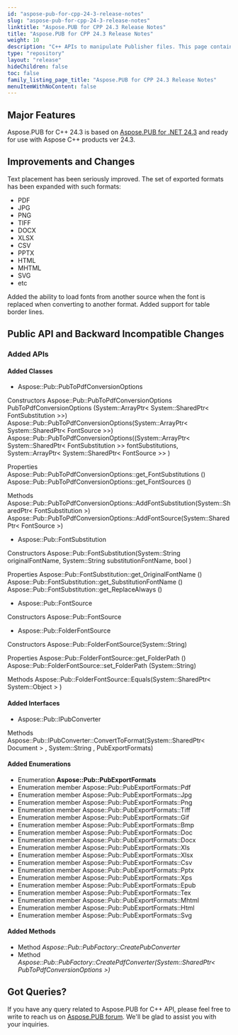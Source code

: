 ```yaml
---
id: "aspose-pub-for-cpp-24-3-release-notes"
slug: "aspose-pub-for-cpp-24-3-release-notes"
linktitle: "Aspose.PUB for CPP 24.3 Release Notes"
title: "Aspose.PUB for CPP 24.3 Release Notes"
weight: 10
description: "C++ APIs to manipulate Publisher files. This page contains new features Aspose.PUB for C++, enhancement, and bug fixes in 2024, version 24.3."
type: "repository"
layout: "release"
hideChildren: false
toc: false
family_listing_page_title: "Aspose.PUB for CPP 24.3 Release Notes"
menuItemWithNoContent: false
---
```


## Major Features

Aspose.PUB for C++ 24.3 is based on [Aspose.PUB for .NET 24.3](https://releases.aspose.com/pub/cpp/release-notes/2024/aspose-pub-for-cpp-24-3-release-notes/) and ready for use with Aspose C++ products ver 24.3.

## **Improvements and Changes**

Text placement has been seriously improved. The set of exported formats has been expanded with such formats: 
- PDF
- JPG
- PNG
- TIFF
- DOCX
- XLSX
- CSV
- PPTX
- HTML
- MHTML
- SVG
- etc

Added the ability to load fonts from another source when the font is replaced when converting to another format. Added support for table border lines.

## **Public API and Backward Incompatible Changes**
### **Added APIs**
#### **Added Classes**
- Aspose::Pub::PubToPdfConversionOptions

 Constructors
Aspose::Pub::PubToPdfConversionOptions
PubToPdfConversionOptions (System::ArrayPtr&lt; System::SharedPtr&lt; FontSubstitution &gt;&gt;)
Aspose::Pub::PubToPdfConversionOptions(System::ArrayPtr&lt; System::SharedPtr&lt; FontSource &gt;&gt;)
Aspose::Pub::PubToPdfConversionOptions((System::ArrayPtr&lt; System::SharedPtr&lt; FontSubstitution &gt;&gt; fontSubstitutions, System::ArrayPtr&lt; System::SharedPtr&lt; FontSource &gt;&gt; )

 Properties
Aspose::Pub::PubToPdfConversionOptions::get_FontSubstitutions ()
Aspose::Pub::PubToPdfConversionOptions::get_FontSources ()

 Methods
Aspose::Pub::PubToPdfConversionOptions::AddFontSubstitution(System::SharedPtr&lt; FontSubstitution &gt;)
Aspose::Pub::PubToPdfConversionOptions::AddFontSource(System::SharedPtr&lt; FontSource &gt;)


- Aspose::Pub::FontSubstitution

 Constructors
Aspose::Pub::FontSubstitution(System::String originalFontName, System::String substitutionFontName, bool )

 Properties
Aspose::Pub::FontSubstitution::get_OriginalFontName ()
Aspose::Pub::FontSubstitution::get_SubstitutionFontName ()
Aspose::Pub::FontSubstitution::get_ReplaceAlways ()

- Aspose::Pub::FontSource

 Constructors
Aspose::Pub::FontSource

- Aspose::Pub::FolderFontSource

 Constructors
Aspose::Pub::FolderFontSource(System::String)

 Properties
Aspose::Pub::FolderFontSource::get_FolderPath ()
Aspose::Pub::FolderFontSource::set_FolderPath (System::String)

 Methods
Aspose::Pub::FolderFontSource::Equals(System::SharedPtr&lt; System::Object &gt; )


#### **Added Interfaces**
- Aspose::Pub::IPubConverter

 Methods
Aspose::Pub::IPubConverter::ConvertToFormat(System::SharedPtr&lt; Document &gt; , System::String , PubExportFormats)

#### **Added Enumerations**
* Enumeration **Aspose::Pub::PubExportFormats**
* Enumeration member Aspose::Pub::PubExportFormats::Pdf
* Enumeration member Aspose::Pub::PubExportFormats::Jpg
* Enumeration member Aspose::Pub::PubExportFormats::Png
* Enumeration member Aspose::Pub::PubExportFormats::Tiff
* Enumeration member Aspose::Pub::PubExportFormats::Gif
* Enumeration member Aspose::Pub::PubExportFormats::Bmp
* Enumeration member Aspose::Pub::PubExportFormats::Doc
* Enumeration member Aspose::Pub::PubExportFormats::Docx
* Enumeration member Aspose::Pub::PubExportFormats::Xls
* Enumeration member Aspose::Pub::PubExportFormats::Xlsx
* Enumeration member Aspose::Pub::PubExportFormats::Csv
* Enumeration member Aspose::Pub::PubExportFormats::Pptx
* Enumeration member Aspose::Pub::PubExportFormats::Xps
* Enumeration member Aspose::Pub::PubExportFormats::Epub
* Enumeration member Aspose::Pub::PubExportFormats::Tex
* Enumeration member Aspose::Pub::PubExportFormats::Mhtml
* Enumeration member Aspose::Pub::PubExportFormats::Html
* Enumeration member Aspose::Pub::PubExportFormats::Svg

#### **Added Methods**
* Method *Aspose::Pub::PubFactory::CreatePubConverter*
* Method *Aspose::Pub::PubFactory::CreatePdfConverter(System::SharedPtr&lt; PubToPdfConversionOptions &gt;)*


## Got Queries?
If you have any query related to Aspose.PUB for C++ API, please feel free to write to reach us on [Aspose.PUB forum](https://forum.aspose.com/c/pub/). We'll be glad to assist you with your inquiries.
